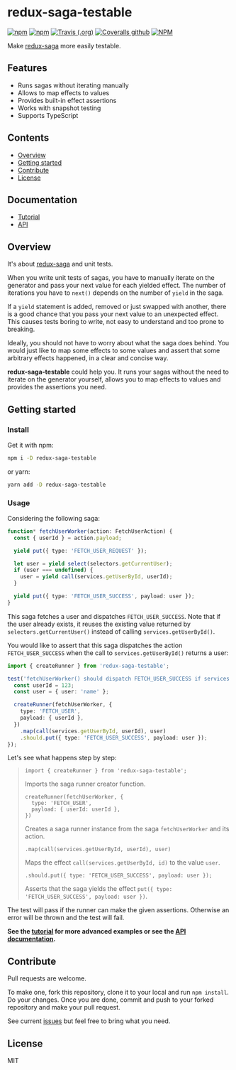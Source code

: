 # redux-saga-testable

[![npm](https://img.shields.io/npm/v/redux-saga-testable)](https://www.npmjs.com/package/redux-saga-testable)
[![npm](https://img.shields.io/npm/dt/redux-saga-testable)](https://www.npmjs.com/package/redux-saga-testable)
[![Travis (.org)](https://img.shields.io/travis/jeromeludmann/redux-saga-testable)](https://travis-ci.org/jeromeludmann/redux-saga-testable)
[![Coveralls github](https://img.shields.io/coveralls/github/jeromeludmann/redux-saga-testable)](https://coveralls.io/github/jeromeludmann/redux-saga-testable)
[![NPM](https://img.shields.io/npm/l/redux-saga-testable)](/LICENSE)

Make [redux-saga](https://github.com/redux-saga/redux-saga) more easily testable.

## Features

- Runs sagas without iterating manually
- Allows to map effects to values
- Provides built-in effect assertions
- Works with snapshot testing
- Supports TypeScript

## Contents

- [Overview](#overview)
- [Getting started](#getting-started)
- [Contribute](#contribute)
- [License](#license)

## Documentation

- [Tutorial][tutorial]
- [API][api]

## Overview

It's about [redux-saga](https://github.com/redux-saga/redux-saga) and unit tests.

When you write unit tests of sagas, you have to manually iterate on the generator and pass your next value for each yielded effect. The number of iterations you have to `next()` depends on the number of `yield` in the saga.

If a `yield` statement is added, removed or just swapped with another, there is a good chance that you pass your next value to an unexpected effect. This causes tests boring to write, not easy to understand and too prone to breaking.

Ideally, you should not have to worry about what the saga does behind. You would just like to map some effects to some values and assert that some arbitrary effects happened, in a clear and concise way.

**redux-saga-testable** could help you. It runs your sagas without the need to iterate on the generator yourself, allows you to map effects to values and provides the assertions you need.

## Getting started

### Install

Get it with npm:

```sh
npm i -D redux-saga-testable
```

or yarn:

```sh
yarn add -D redux-saga-testable
```

### Usage

Considering the following saga:

```ts
function* fetchUserWorker(action: FetchUserAction) {
  const { userId } = action.payload;

  yield put({ type: 'FETCH_USER_REQUEST' });

  let user = yield select(selectors.getCurrentUser);
  if (user === undefined) {
    user = yield call(services.getUserById, userId);
  }

  yield put({ type: 'FETCH_USER_SUCCESS', payload: user });
}
```

This saga fetches a user and dispatches `FETCH_USER_SUCCESS`. Note that if the user already exists, it reuses the existing value returned by `selectors.getCurrentUser()` instead of calling `services.getUserById()`.

You would like to assert that this saga dispatches the action `FETCH_USER_SUCCESS` when the call to `services.getUserById()` returns a user:

```ts
import { createRunner } from 'redux-saga-testable';

test('fetchUserWorker() should dispatch FETCH_USER_SUCCESS if services.getUserById() returns a user', () => {
  const userId = 123;
  const user = { user: 'name' };

  createRunner(fetchUserWorker, {
    type: 'FETCH_USER',
    payload: { userId },
  })
    .map(call(services.getUserById, userId), user)
    .should.put({ type: 'FETCH_USER_SUCCESS', payload: user });
});
```

Let's see what happens step by step:

> ```code
> import { createRunner } from 'redux-saga-testable';
> ```
>
> Imports the saga runner creator function.
>
> ```code
> createRunner(fetchUserWorker, {
>   type: 'FETCH_USER',
>   payload: { userId: userId },
> })
> ```
>
> Creates a saga runner instance from the saga `fetchUserWorker` and its action.
>
> ```code
> .map(call(services.getUserById, userId), user)
> ```
>
> Maps the effect `call(services.getUserById, id)` to the value `user`.
>
> ```code
> .should.put({ type: 'FETCH_USER_SUCCESS', payload: user });
> ```
>
> Asserts that the saga yields the effect `put({ type: 'FETCH_USER_SUCCESS', payload: user })`.

The test will pass if the runner can make the given assertions. Otherwise an error will be thrown and the test will fail.

**See the [tutorial][tutorial] for more advanced examples or see the [API documentation][api].**

## Contribute

Pull requests are welcome.

To make one, fork this repository, clone it to your local and run `npm install`. Do your changes. Once you are done, commit and push to your forked repository and make your pull request.

See current [issues](https://github.com/jeromeludmann/redux-saga-testable/issues) but feel free to bring what you need.

## License

MIT

[api]: /docs/api.md
[tutorial]: /docs/tutorial.md
